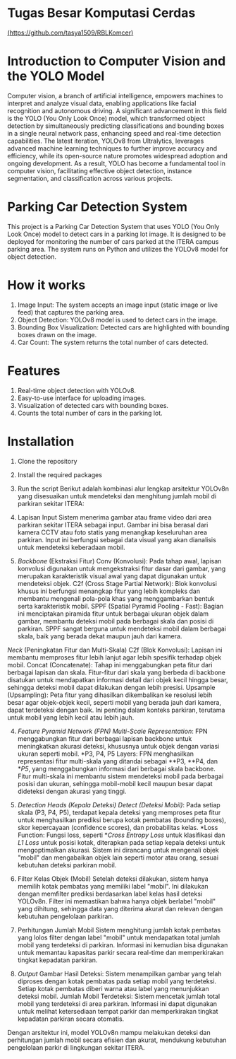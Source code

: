 # Tugas Besar Komputasi Cerdas
[(https://github.com/tasya1509/RBLKomcer)](https://rblkomcer-immxsacfjbrb62h46dgrpm.streamlit.app/)

# Introduction to Computer Vision and the YOLO Model
Computer vision, a branch of artificial intelligence, empowers machines to interpret and analyze visual data, enabling applications like facial recognition and autonomous driving. A significant advancement in this field is the YOLO (You Only Look Once) model, which transformed object detection by simultaneously predicting classifications and bounding boxes in a single neural network pass, enhancing speed and real-time detection capabilities. The latest iteration, YOLOv8 from Ultralytics, leverages advanced machine learning techniques to further improve accuracy and efficiency, while its open-source nature promotes widespread adoption and ongoing development. As a result, YOLO has become a fundamental tool in computer vision, facilitating effective object detection, instance segmentation, and classification across various projects.

# Parking Car Detection System
This project is a Parking Car Detection System that uses YOLO (You Only Look Once) model to detect cars in a parking lot image. It is designed to be deployed for monitoring the number of cars parked at the ITERA campus parking area. The system runs on Python and utilizes the YOLOv8 model for object detection.

# How it works
1. Image Input: The system accepts an image input (static image or live feed) that captures the parking area.
2. Object Detection: YOLOv8 model is used to detect cars in the image.
3. Bounding Box Visualization: Detected cars are highlighted with bounding boxes drawn on the image.
4. Car Count: The system returns the total number of cars detected.

# Features
1. Real-time object detection with YOLOv8.
2. Easy-to-use interface for uploading images.
3. Visualization of detected cars with bounding boxes.
4. Counts the total number of cars in the parking lot.

# Installation
1. Clone the repository
2. Install the required packages
3. Run the script
Berikut adalah kombinasi alur lengkap arsitektur YOLOv8n yang disesuaikan untuk mendeteksi dan menghitung jumlah mobil di parkiran sekitar ITERA:

1. Lapisan Input
Sistem menerima gambar atau frame video dari area parkiran sekitar ITERA sebagai input. Gambar ini bisa berasal dari kamera CCTV atau foto statis yang menangkap keseluruhan area parkiran. Input ini berfungsi sebagai data visual yang akan dianalisis untuk mendeteksi keberadaan mobil.

2. *Backbone* (Ekstraksi Fitur)
Conv (Konvolusi): Pada tahap awal, lapisan konvolusi digunakan untuk mengekstraksi fitur dasar dari gambar, yang merupakan karakteristik visual awal yang dapat digunakan untuk mendeteksi objek.
C2f (Cross Stage Partial Network): Blok konvolusi khusus ini berfungsi menangkap fitur yang lebih kompleks dan membantu mengenali pola-pola khas yang menggambarkan bentuk serta karakteristik mobil.
SPPF (Spatial Pyramid Pooling - Fast): Bagian ini menciptakan piramida fitur untuk berbagai ukuran objek dalam gambar, membantu deteksi mobil pada berbagai skala dan posisi di parkiran. SPPF sangat berguna untuk mendeteksi mobil dalam berbagai skala, baik yang berada dekat maupun jauh dari kamera.

*Neck* (Peningkatan Fitur dan Multi-Skala)
C2f (Blok Konvolusi): Lapisan ini membantu memproses fitur lebih lanjut agar lebih spesifik terhadap objek mobil.
Concat (Concatenate): Tahap ini menggabungkan peta fitur dari berbagai lapisan dan skala. Fitur-fitur dari skala yang berbeda di backbone disatukan untuk mendapatkan informasi detail dari objek kecil hingga besar, sehingga deteksi mobil dapat dilakukan dengan lebih presisi.
Upsample (Upsampling): Peta fitur yang dihasilkan dikembalikan ke resolusi lebih besar agar objek-objek kecil, seperti mobil yang berada jauh dari kamera, dapat terdeteksi dengan baik. Ini penting dalam konteks parkiran, terutama untuk mobil yang lebih kecil atau lebih jauh.

4. *Feature Pyramid Network (FPN)*
*Multi-Scale Representation*: FPN menggabungkan fitur dari berbagai lapisan backbone untuk meningkatkan akurasi deteksi, khususnya untuk objek dengan variasi ukuran seperti mobil.
*P3, P4, P5 Layers: FPN menghasilkan representasi fitur multi-skala yang ditandai sebagai **P3, **P4, dan **P5*, yang menggabungkan informasi dari berbagai skala backbone. Fitur multi-skala ini membantu sistem mendeteksi mobil pada berbagai posisi dan ukuran, sehingga mobil-mobil kecil maupun besar dapat dideteksi dengan akurasi yang tinggi.

5. *Detection Heads (Kepala Deteksi)*
*Detect (Deteksi Mobil)*: Pada setiap skala (P3, P4, P5), terdapat kepala deteksi yang memproses peta fitur untuk menghasilkan prediksi berupa kotak pembatas (bounding boxes), skor kepercayaan (confidence scores), dan probabilitas kelas.
*Loss Function: Fungsi loss, seperti **Cross Entropy Loss* untuk klasifikasi dan *L1 Loss* untuk posisi kotak, diterapkan pada setiap kepala deteksi untuk mengoptimalkan akurasi. Sistem ini dirancang untuk mengenali objek "mobil" dan mengabaikan objek lain seperti motor atau orang, sesuai kebutuhan deteksi parkiran mobil.

6. Filter Kelas Objek (Mobil)
Setelah deteksi dilakukan, sistem hanya memilih kotak pembatas yang memiliki label "mobil". Ini dilakukan dengan memfilter prediksi berdasarkan label kelas hasil deteksi YOLOv8n. Filter ini memastikan bahwa hanya objek berlabel "mobil" yang dihitung, sehingga data yang diterima akurat dan relevan dengan kebutuhan pengelolaan parkiran.

7. Perhitungan Jumlah Mobil
Sistem menghitung jumlah kotak pembatas yang lolos filter dengan label "mobil" untuk mendapatkan total jumlah mobil yang terdeteksi di parkiran. Informasi ini kemudian bisa digunakan untuk memantau kapasitas parkir secara real-time dan memperkirakan tingkat kepadatan parkiran.

8. *Output*
Gambar Hasil Deteksi: Sistem menampilkan gambar yang telah diproses dengan kotak pembatas pada setiap mobil yang terdeteksi. Setiap kotak pembatas diberi warna atau label yang menunjukkan deteksi mobil.
Jumlah Mobil Terdeteksi: Sistem mencetak jumlah total mobil yang terdeteksi di area parkiran. Informasi ini dapat digunakan untuk melihat ketersediaan tempat parkir dan memperkirakan tingkat kepadatan parkiran secara otomatis.

Dengan arsitektur ini, model YOLOv8n mampu melakukan deteksi dan perhitungan jumlah mobil secara efisien dan akurat, mendukung kebutuhan pengelolaan parkir di lingkungan sekitar ITERA.
